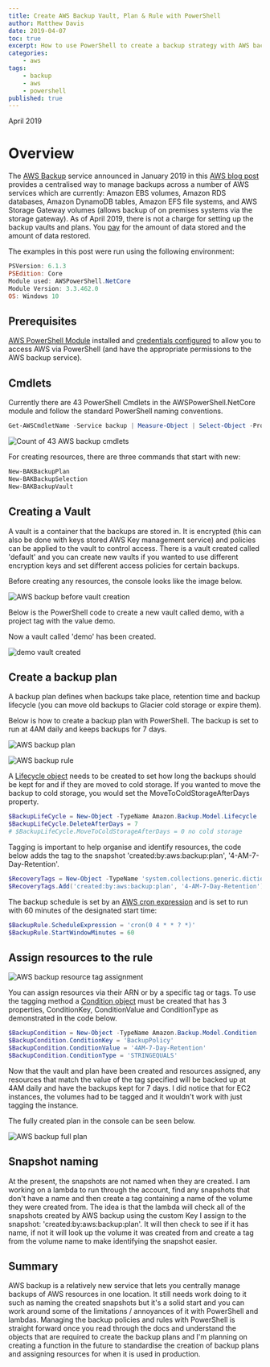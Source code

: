 ```yaml
---
title: Create AWS Backup Vault, Plan & Rule with PowerShell
author: Matthew Davis
date: 2019-04-07
toc: true
excerpt: How to use PowerShell to create a backup strategy with AWS backup.
categories:
    - aws
tags:
    - backup
    - aws
    - powershell
published: true
---
```

April 2019

# Overview

The [AWS Backup] service announced in January 2019 in this [AWS blog post] provides a centralised way to manage backups across a number of AWS  services which are currently: Amazon EBS volumes, Amazon RDS databases, Amazon DynamoDB tables, Amazon EFS file systems, and AWS Storage Gateway volumes (allows backup of on premises systems via the storage gateway).
As of April 2019, there is not a charge for setting up the backup vaults and plans. You [pay] for the amount of data stored and the amount of data restored.

The examples in this post were run using the following environment:

```powershell
PSVersion: 6.1.3
PSEdition: Core
Module used: AWSPowerShell.NetCore
Module Version: 3.3.462.0
OS: Windows 10
```

## Prerequisites

[AWS PowerShell Module] installed and [credentials configured] to allow you to access AWS via PowerShell (and have the appropriate permissions to the AWS backup service).

## Cmdlets

Currently there are 43 PowerShell Cmdlets in the AWSPowerShell.NetCore module and follow the standard PowerShell naming conventions.

```powershell
Get-AWSCmdletName -Service backup | Measure-Object | Select-Object -Property Count
```

![Count of 43 AWS backup cmdlets](/images/aws-backup/back-cmdlets.png)

For creating resources, there are three commands that start with new:

```powershell
New-BAKBackupPlan
New-BAKBackupSelection
New-BAKBackupVault
```

## Creating a Vault

A vault is a container that the backups are stored in. It is encrypted (this can also be done with keys stored AWS Key management service) and policies can be applied to the vault to control access. There is a vault created called 'default' and you can create new vaults if you wanted to use different encryption keys and set different access policies for certain backups.

Before creating any resources, the console looks like the image below.

![AWS backup before vault creation](/images/aws-backup/new-backup-console.png)

Below is the PowerShell code to create a new vault called demo, with a project tag with the value demo.

<script src="https://gist.github.com/MatthewJDavis/f975b48e1ad41a665d817c50e910658b.js"></script>

Now a vault called 'demo' has been created.

![demo vault created](/images/aws-backup/demo-vault.png)

## Create a backup plan

A backup plan defines when backups take place, retention time and backup lifecycle (you can move old backups to Glacier cold storage or expire them).

Below is how to create a backup plan with PowerShell. The backup is set to run at 4AM daily and keeps backups for 7 days.

<script src="https://gist.github.com/MatthewJDavis/3a56103be8bfd3bbd62c799625fd79c2.js"></script>

![AWS backup plan](/images/aws-backup/backup-plan.png)

![AWS backup rule](/images/aws-backup/backup-rule.png)

A [Lifecycle object] needs to be created to set how long the backups should be kept for and if they are moved to cold storage.  If you wanted to move the backup to cold storage, you would set the MoveToColdStorageAfterDays property.

```powershell
$BackupLifeCycle = New-Object -TypeName Amazon.Backup.Model.Lifecycle
$BackupLifeCycle.DeleteAfterDays = 7
# $BackupLifeCycle.MoveToColdStorageAfterDays = 0 no cold storage
```

Tagging is important to help organise and identify resources, the code below adds the tag to the snapshot 'created:by:aws:backup:plan', '4-AM-7-Day-Retention'.

```powershell
$RecoveryTags = New-Object -TypeName 'system.collections.generic.dictionary[string,string]'
$RecoveryTags.Add('created:by:aws:backup:plan', '4-AM-7-Day-Retention')
```

The backup schedule is set by an [AWS cron expression] and is set to run with 60 minutes of the designated start time:

```powershell
$BackupRule.ScheduleExpression = 'cron(0 4 * * ? *)'
$BackupRule.StartWindowMinutes = 60
```

## Assign resources to the rule

<script src="https://gist.github.com/MatthewJDavis/8d37b23e6d8bf4a5c0f9be7a8d9e99bc.js"></script>

![AWS backup resource tag assignment](/images/aws-backup/resource-tag.png)

You can assign resources via their ARN or by a specific tag or tags. To use the tagging method a [Condition object] must be created that has 3 properties, ConditionKey, ConditionValue and ConditionType as demonstrated in the code below.

```powershell
$BackupCondition = New-Object -TypeName Amazon.Backup.Model.Condition
$BackupCondition.ConditionKey = 'BackupPolicy'
$BackupCondition.ConditionValue = '4AM-7-Day-Retention'
$BackupCondition.ConditionType = 'STRINGEQUALS'
```

Now that the vault and plan have been created and resources assigned, any resources that match the value of the tag specified will be backed up at 4AM daily and have the backups kept for 7 days. I did notice that for EC2 instances, the volumes had to be tagged and it wouldn't work with just tagging the instance.

The fully created plan in the console can be seen below.

![AWS backup full plan](/images/aws-backup/full-plan.png)

## Snapshot naming

At the present, the snapshots are not named when they are created. I am working on a lambda to run through the account, find any snapshots that don't have a name and then create a tag containing a name of the volume they were created from. The idea is that the lambda will check all of the snapshots created by AWS backup using the custom Key I assign to the snapshot: 'created:by:aws:backup:plan'. It will then check to see if it has name, if not it will look up the volume it was created from and create a tag from the volume name to make identifying the snapshot easier.

## Summary

AWS backup is a relatively new service that lets you centrally manage backups of AWS resources in one location. It still needs work doing to it such as naming the created snapshots but it's a solid start and you can work around some of the limitations / annoyances of it with PowerShell and lambdas.
Managing the backup policies and rules with PowerShell is straight forward once you read through the docs and understand the objects that are required to create the backup plans and I'm planning on creating a function in the future to standardise the creation of backup plans and assigning resources for when it is used in production.

[AWS backup]: https://aws.amazon.com/backup/
[pay]: https://aws.amazon.com/backup/pricing/
[AWS blog post]: https://aws.amazon.com/blogs/aws/aws-backup-automate-and-centrally-manage-your-backups/
[AWS PowerShell Module]: https://docs.aws.amazon.com/powershell/latest/userguide/pstools-getting-set-up-windows.html
[Credentials Configured]: https://docs.aws.amazon.com/powershell/latest/userguide/specifying-your-aws-credentials.html
[Lifecycle object]:  https://docs.aws.amazon.com/sdkfornet/v3/apidocs/items/Backup/TLifecycle.html
[Condition object]: https://docs.aws.amazon.com/sdkfornet/v3/apidocs/index.html?page=Backup/TBackupCondition.html&tocid=Amazon_Backup_Model_Condition
[AWS cron expression]: https://docs.aws.amazon.com/AmazonCloudWatch/latest/events/ScheduledEvents.html
